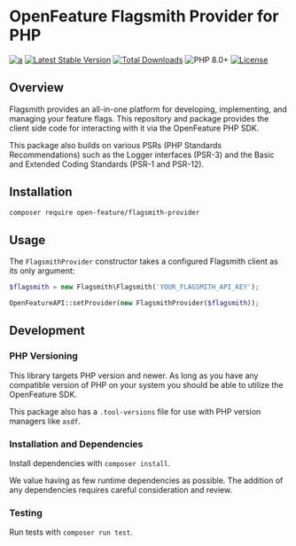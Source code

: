 # OpenFeature Flagsmith Provider for PHP

[![a](https://img.shields.io/badge/slack-%40cncf%2Fopenfeature-brightgreen?style=flat&logo=slack)](https://cloud-native.slack.com/archives/C0344AANLA1)
[![Latest Stable Version](http://poser.pugx.org/open-feature/flagsmith-provider/v)](https://packagist.org/packages/open-feature/flagsmith-provider)
[![Total Downloads](http://poser.pugx.org/open-feature/flagsmith-provider/downloads)](https://packagist.org/packages/open-feature/flagsmith-provider)
![PHP 8.0+](https://img.shields.io/badge/php->=8.0-blue.svg)
[![License](http://poser.pugx.org/open-feature/flagsmith-provider/license)](https://packagist.org/packages/open-feature/flagsmith-provider)

## Overview

Flagsmith provides an all-in-one platform for developing, implementing, and managing your feature flags. This repository and package provides the client side code for interacting with it via the OpenFeature PHP SDK.

This package also builds on various PSRs (PHP Standards Recommendations) such as the Logger interfaces (PSR-3) and the Basic and Extended Coding Standards (PSR-1 and PSR-12).

## Installation

```sh
composer require open-feature/flagsmith-provider
```

## Usage

The `FlagsmithProvider` constructor takes a configured Flagsmith client as its only argument:

```php
$flagsmith = new Flagsmith\Flagsmith('YOUR_FLAGSMITH_API_KEY');

OpenFeatureAPI::setProvider(new FlagsmithProvider($flagsmith));
```

## Development

### PHP Versioning

This library targets PHP version and newer. As long as you have any compatible version of PHP on your system you should be able to utilize the OpenFeature SDK.

This package also has a `.tool-versions` file for use with PHP version managers like `asdf`.

### Installation and Dependencies

Install dependencies with `composer install`.

We value having as few runtime dependencies as possible. The addition of any dependencies requires careful consideration and review.

### Testing

Run tests with `composer run test`.
